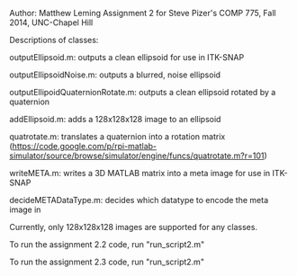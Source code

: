 Author: Matthew Leming
Assignment 2 for Steve Pizer's COMP 775, Fall 2014, UNC-Chapel Hill

Descriptions of classes:

outputEllipsoid.m: outputs a clean ellipsoid for use in ITK-SNAP

outputEllipsoidNoise.m: outputs a blurred, noise ellipsoid

outputEllipoidQuaternionRotate.m: outputs a clean ellipsoid rotated by a quaternion

addEllipsoid.m: adds a 128x128x128 image to an ellipsoid

quatrotate.m: translates a quaternion into a rotation matrix (https://code.google.com/p/rpi-matlab-simulator/source/browse/simulator/engine/funcs/quatrotate.m?r=101)

writeMETA.m: writes a 3D MATLAB matrix into a meta image for use in ITK-SNAP

decideMETADataType.m: decides which datatype to encode the meta image in



Currently, only 128x128x128 images are supported for any classes.


To run the assignment 2.2 code, run "run_script2.m"

To run the assignment 2.3 code, run "run_script2.m"